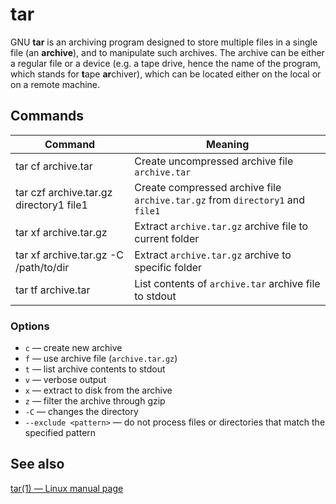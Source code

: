 # tar

GNU **tar** is an archiving program designed to store multiple files in a single file (an **archive**), and to manipulate such archives.  The archive can be either a regular file or a device (e.g. a tape drive, hence the name of the program, which stands for **t**ape **ar**chiver), which can be located either on the local or on a remote machine.

## Commands

Command | Meaning
-|-
tar cf archive.tar | Create uncompressed archive file `archive.tar`
tar czf archive.tar.gz directory1 file1 | Create compressed archive file `archive.tar.gz` from `directory1` and `file1`
tar xf archive.tar.gz | Extract `archive.tar.gz` archive file to current folder
tar xf archive.tar.gz -C /path/to/dir | Extract `archive.tar.gz` archive to specific folder
tar tf archive.tar | List contents of `archive.tar` archive file to stdout

### Options

* `c` — create new archive
* `f` — use archive file (`archive.tar.gz`)
* `t` — list archive contents to stdout
* `v` — verbose output
* `x` — extract to disk from the archive
* `z` — filter the archive through gzip
* `-C` — changes the directory
* `--exclude <pattern>` — do not process files or directories that match the specified pattern

## See also

[tar(1) — Linux manual page](https://man7.org/linux/man-pages/man1/tar.1.html)
